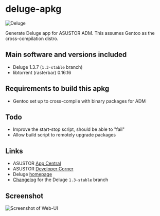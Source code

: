 # deluge-apkg

![Deluge](https://raw.githubusercontent.com/mafredri/deluge-apkg/master/source/CONTROL/icon.png)

Generate Deluge app for ASUSTOR ADM. This assumes Gentoo as the cross-compilation distro.

## Main software and versions included

* Deluge 1.3.7 (`1.3-stable` branch)
* libtorrent (rasterbar) 0.16.16

## Requirements to build this apkg

* Gentoo set up to cross-compile with binary packages for ADM

## Todo

* Improve the start-stop script, should be able to "fail"
* Allow build script to remotely upgrade packages

## Links

* ASUSTOR [App Central](http://www.asustor.com/apps?lan=en)
* ASUSTOR [Developer Corner](http://developer.asustor.com/)
* Deluge [homepage](http://deluge-torrent.org/)
* [Changelog](http://git.deluge-torrent.org/deluge/log/?h=1.3-stable) for the Deluge `1.3-stable` branch

## Screenshot

![Screenshot of Web-UI](https://raw.githubusercontent.com/mafredri/deluge-apkg/master/resources/screenshot1.png)